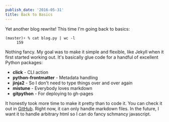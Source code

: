 ```yaml
---
publish_date: '2016-05-31'
title: Back to Basics
---
```


Yet another blog rewrite! This time I'm going back to basics:

```
(master)⚡ % cat blog.py | wc -l
     159
```

Nothing fancy. My goal was to make it simple and flexible, like Jekyll when it first started working out. It's basically glue code for a handful of excellent Python packages:

- __click__ - CLI action
- __python-frontmatter__ -  Metadata handling
- __jinja2__ - So I don't need to type things over and over again
- __mistune__ - Everybody loves markdown
- __gitpython__ - For deploying to gh-pages

It honestly took more time to make it pretty than to code it. You can check it out in [GitHub](https://github.com/marksteve/blog). Right now, it can only handle markdown files. In the future, I want it to handle arbitrary html so I can do fancy schmancy javascript.